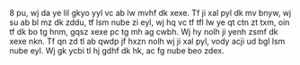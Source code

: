 8 pu, wj da ye lil gkyo yyl vc ab lw mvhf dk xexe. Tf ji xal pyl dk mv bnyw, wj su ab bl mz dk zddu, tf lsm nube zi eyl, wj hq vc tf tfl lw ye qt ctn zt txm, oin tf dk bo tg hnm, gqsz xexe pc tg mh ag cwbh. Wj hy nolh ji yenh zsmf dk xexe nkn. Tf qn zd tl ab qwdp jf hxzn nolh wj ji xal pyl, vody acji ud bgl lsm nube eyl. Wj gk ycbi tl hj gdhf dk hk, ac fg nube beo zdex.